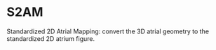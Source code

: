 # S2AM
Standardized 2D Atrial Mapping: convert the 3D atrial geometry to the standardized 2D atrium figure.
